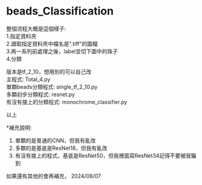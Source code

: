 # beads_Classification  

整個流程大概是這個樣子:  
1.指定資料夾  
2.讀取指定資料夾中檔名是".tiff"的圖檔  
3.再一系列前處理之後，label並切下圖中的珠子  
4.分類  

版本是tf_2_10，想用別的可以自己改  
主程式: Total_4.py  
單顆beads分類程式: single_tf_2_10.py  
多顆初步分類程式: resnet.py  
有沒有接上的分類程式: monochrome_classifier.py  
  
以上  
  
*補充說明:  
1. 單顆的是普通的CNN，但我有亂改  
2. 多顆的是基底是ResNet18，但我有亂改  
3. 有沒有接上的程式，基底是ResNet50，但我裡面寫ResNet34記得不要被我騙到  
  
如果還有其他的會再補充， 2024/08/07  

